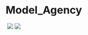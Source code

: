 # Model_Agency
![]()
![](https://drive.google.com/uc?export=view&id=174i2SVGwI6x5UB5BjMG40txXzv2cC1SM)
![](https://drive.google.com/uc?export=view&id=1BqA4FCoI39z58RkXmCyheVdZj-5Agboj)
